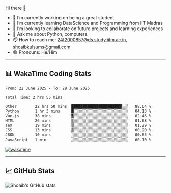 Hi there 👋

<!--
**shoaib2000857/shoaib2000857** is a ✨ _special_ ✨ repository because its `README.md` (this file) appears on your GitHub profile.

Here are some ideas to get you started: -->

- 🔭 I’m currently working on being a great student  
- 🌱 I’m currently learning DataScience and Programming from IIT Madras  
- 👯 I’m looking to collaborate on future projects and learning experiences  
- 💬 Ask me about Python, computers.  
- 📫 How to reach me: 24f2000857@ds.study.iitm.ac.in, shoaibkulsums@gmail.com  
- 😄 Pronouns: He/Him  

---

## 📊 WakaTime Coding Stats

<!--START_SECTION:waka-->

```txt
From: 22 June 2025 - To: 29 June 2025

Total Time: 2 hrs 55 mins

Other        22 hrs 50 mins  ██████████████████████░░░   88.64 %
Python       1 hr 3 mins     █░░░░░░░░░░░░░░░░░░░░░░░░   04.13 %
Vue.js       38 mins         ▓░░░░░░░░░░░░░░░░░░░░░░░░   02.46 %
HTML         26 mins         ▒░░░░░░░░░░░░░░░░░░░░░░░░   01.68 %
TeX          19 mins         ▒░░░░░░░░░░░░░░░░░░░░░░░░   01.29 %
CSS          13 mins         ▒░░░░░░░░░░░░░░░░░░░░░░░░   00.90 %
JSON         10 mins         ░░░░░░░░░░░░░░░░░░░░░░░░░   00.65 %
JavaScript   1 min           ░░░░░░░░░░░░░░░░░░░░░░░░░   00.10 %
```

<!--END_SECTION:waka-->

[![wakatime](https://wakatime.com/badge/user/a85deef6-2e94-465d-998e-c54914c040a2.svg)](https://wakatime.com/@a85deef6-2e94-465d-998e-c54914c040a2)

---

## 📈 GitHub Stats

![Shoaib's GitHub stats](https://github-readme-stats.vercel.app/api?username=shoaib2000857&show_icons=true&theme=radical)
